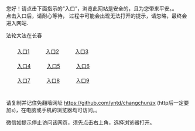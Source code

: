 您好！请点击下面指示的“入口”，浏览此网站是安全的，且为您带来平安。。 <br/>
点击入口后，请耐心等待， 过程中可能会出现无法打开的提示，请忽略，最终会进入网站. </br>

法轮大法在长春<br/>
<div style="padding:10px"><a style="margin:20px" target="_blank" href="https://d16jsxrk1gw5e7.cloudfront.net/2Qpsp?bnnwzza" id="ccLink1" rel="nofollow">入口1</a> <a target="_blank" style="margin:20px" href="https://d1vryd2jnns0iw.cloudfront.net/2Qpsp?iwsnre" id="ccLink2" rel="nofollow">入口2</a> <a style="margin:20px" target="_blank" href="https://d3pegd9tny8cf3.cloudfront.net/2Qpsp?mkwfzdz" id="ccLink3" rel="nofollow">入口3</a></div>

<div style="padding:10px" ><a style="margin:20px" target="_blank" href="https://d16jsxrk1gw5e7.cloudfront.net/2Qpsp?bnnwzza" id="ccLink4" rel="nofollow">入口4</a> <a style="margin:20px" href="https://d1vryd2jnns0iw.cloudfront.net/2Qpsp?iwsnre" target="_blank" id="ccLink5" rel="nofollow">入口5</a> <a style="margin:20px" href="https://d3pegd9tny8cf3.cloudfront.net/2Qpsp?mkwfzdz" target="_blank" id="ccLink6" rel="nofollow">入口6</a></div>

<div style="padding:10px"><a style="margin:20px" target="_blank" href="https://d16jsxrk1gw5e7.cloudfront.net/2Qpsp?bnnwzza" id="ccLink7" rel="nofollow">入口7</a> <a style="margin:20px" href="https://d1vryd2jnns0iw.cloudfront.net/2Qpsp?iwsnre" target="_blank" id="ccLink8" rel="nofollow">入口8</a> <a style="margin:20px" target="_blank" href="https://d3pegd9tny8cf3.cloudfront.net/2Qpsp?mkwfzdz" id="ccLink9" rel="nofollow">入口9</a></div>

<br/>



请复制并记住免翻墙网址 https://github.com/yntd/changchunzx (http后一定要加s)，在电脑或手机的浏览器均可访问。。<br/>

微信如提示停止访问该网页，须先点击右上角，选择浏览器打开。
